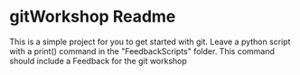 # gitWorkshop Readme
This is a simple project for you to get started with git. Leave a python script with a print() command in the "FeedbackScripts" folder. This command should include a Feedback for the git workshop
